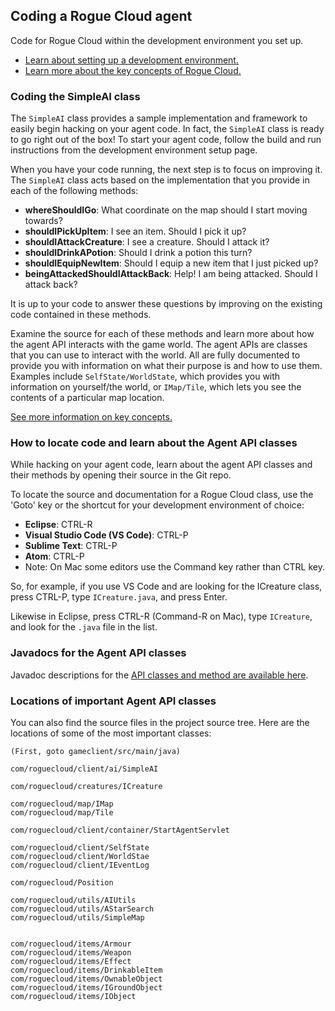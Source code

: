 ## Coding a Rogue Cloud agent

Code for Rogue Cloud within the development environment you set up.
* [Learn about setting up a development environment.](GettingStarted.md)
* [Learn more about the key concepts of Rogue Cloud.](README.md)


### Coding the SimpleAI class

The ``SimpleAI`` class provides a sample implementation and framework to easily begin hacking on your agent code. In fact, the ``SimpleAI`` class is ready to go right out of the box! To start your agent code, follow the build and run instructions from the development environment setup page.

When you have your code running, the next step is to focus on improving it. The ``SimpleAI`` class acts based on the implementation that you provide in each of the following methods:
* **whereShouldIGo**: What coordinate on the map should I start moving towards?
* **shouldIPickUpItem**: I see an item. Should I pick it up?
* **shouldIAttackCreature**: I see a creature. Should I attack it?
* **shouldIDrinkAPotion**: Should I drink a potion this turn?
* **shouldIEquipNewItem**: Should I equip a new item that I just picked up?
* **beingAttackedShouldIAttackBack**: Help! I am being attacked. Should I attack back?

It is up to your code to answer these questions by improving on the existing code contained in these methods.

Examine the source for each of these methods and learn more about how the agent API interacts with the game world. The agent APIs are classes that you can use to interact with the world. All are fully documented to provide you with information on what their purpose is and how to use them. Examples include ``SelfState/WorldState``, which provides you with information on yourself/the world, or ``IMap/Tile``, which lets you see the contents of a particular map location.

[See more information on key concepts.](README.md)

### How to locate code and learn about the Agent API classes

While hacking on your agent code, learn about the agent API classes and their methods by opening their source in the Git repo.

To locate the source and documentation for a Rogue Cloud class, use the 'Goto' key or the shortcut for your development environment of choice:
* **Eclipse**: CTRL-R
* **Visual Studio Code (VS Code)**: CTRL-P
* **Sublime Text**: CTRL-P
* **Atom**: CTRL-P
* Note: On Mac some editors use the Command key rather than CTRL key.

So, for example, if you use VS Code and are looking for the ICreature class, press CTRL-P, type ``ICreature.java``, and press Enter.

Likewise in Eclipse, press CTRL-R (Command-R on Mac), type ``ICreature``, and look for the `.java` file in the list.

### Javadocs for the Agent API classes

Javadoc descriptions for the [API classes and method are available here](http://www-rogue-cloud.mybluemix.net/).

### Locations of important Agent API classes

You can also find the source files in the project source tree. Here are the locations of some of the most important classes:
```
(First, goto gameclient/src/main/java)

com/roguecloud/client/ai/SimpleAI

com/roguecloud/creatures/ICreature

com/roguecloud/map/IMap
com/roguecloud/map/Tile

com/roguecloud/client/container/StartAgentServlet

com/roguecloud/client/SelfState
com/roguecloud/client/WorldStae
com/roguecloud/client/IEventLog

com/roguecloud/Position

com/roguecloud/utils/AIUtils
com/roguecloud/utils/AStarSearch
com/roguecloud/utils/SimpleMap


com/roguecloud/items/Armour
com/roguecloud/items/Weapon
com/roguecloud/items/Effect
com/roguecloud/items/DrinkableItem
com/roguecloud/items/OwnableObject
com/roguecloud/items/IGroundObject
com/roguecloud/items/IObject
```
